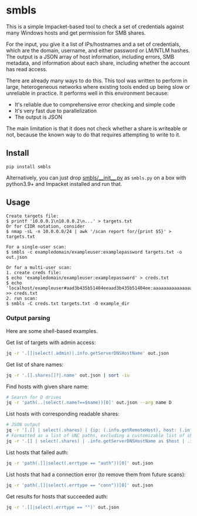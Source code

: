 # smbls

This is a simple Impacket-based tool to check a set of credentials against many Windows hosts and get permission for SMB shares.

For the input, you give it a list of IPs/hostnames and a set of credentials, which are the domain, username, and either password or LM/NTLM hashes. The output is a JSON array of host information, including errors, SMB metadata, and information about each share, including whether the account has read access.

There are already many ways to do this. This tool was written to perform in large, heterogeneous networks where existing tools ended up being slow or unreliable in practice. It performs well in this environment because:

- It's reliable due to comprehensive error checking and simple code
- It's very fast due to parallelization
- The output is JSON

The main limitation is that it does not check whether a share is writeable or not, because the known way to do that requires attempting to write to it.

## Install

`pip install smbls`

Alternatively, you can just drop [smbls/\_\_init\_\_.py](smbls/__init__.py) as `smbls.py` on a box with python3.9+ and Impacket installed and run that.

## Usage

```
Create targets file:
$ printf '10.0.0.1\n10.0.0.2\n...' > targets.txt
Or for CIDR notation, consider
$ nmap -sL -n 10.0.0.0/24 | awk '/scan report for/{print $5}' > targets.txt

For a single-user scan:
$ smbls -c exampledomain/exampleuser:examplepassword targets.txt -o out.json

Or for a multi-user scan:
1. create creds file:
$ echo 'exampledomain/exampleuser:examplepassword' > creds.txt
$ echo 'localhost/exampleuser#aad3b435b51404eeaad3b435b51404ee:aaaaaaaaaaaaaaaaaaaaaaaaaaaaaaaa' >> creds.txt
2. run scan:
$ smbls -C creds.txt targets.txt -O example_dir
```

### Output parsing

Here are some shell-based examples.

Get list of targets with admin access:

```sh
jq -r '.[]|select(.admin)|.info.getServerDNSHostName' out.json
```

Get list of share names:

```sh
jq -r '.[].shares[]?|.name' out.json | sort -iu
```

Find hosts with given share name:

```sh
# Search for D drives
jq -r 'path(..|select(.name?==$name))[0]' out.json --arg name D
```

List hosts with corresponding readable shares:

```sh
# JSON output
jq -r '[.[] | select(.shares) | {ip: (.info.getRemoteHost), host: (.info.getServerDNSHostName), readshares: [.shares[] | select(.access != "") | {name: .name, type: .type, remark: .remark}]} | select(.readshares != [])]' out.json
# Formatted as a list of UNC paths, excluding a customizable list of shares
jq -r '.[] | select(.shares) | .info.getServerDNSHostName as $host | .info.getRemoteHost as $ip | .shares[] | select(.access != "" and ([.name] | inside($exclude) | not)) | "\\\\" + (if $host == "" or $host == "\u0000" then $ip else $host end) + "\\" + .name' --argjson exclude '["print$", "IPC$"]' out.json
```

List hosts that failed auth:

```sh
jq -r 'path(.[]|select(.errtype == "auth"))[0]' out.json
```

List hosts that had a connection error (to remove them from future scans):

```sh
jq -r 'path(.[]|select(.errtype == "conn"))[0]' out.json
```

Get results for hosts that succeeded auth:

```sh
jq -r '.[]|select(.errtype == "")' out.json
```
